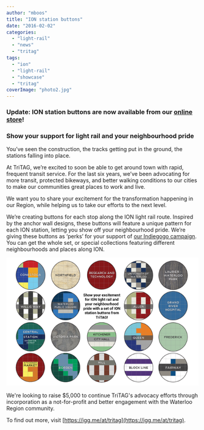 ```yaml
---
author: "mboos"
title: "ION station buttons"
date: "2016-02-02"
categories: 
  - "light-rail"
  - "news"
  - "tritag"
tags: 
  - "ion"
  - "light-rail"
  - "showcase"
  - "tritag"
coverImage: "photo2.jpg"
---
```


### Update: ION station buttons are now available from our [online store](https://store.tritag.ca)!

### Show your support for light rail and your neighbourhood pride

You’ve seen the construction, the tracks getting put in the ground, the stations falling into place.

At TriTAG, we’re excited to soon be able to get around town with rapid, frequent transit service. For the last six years, we’ve been advocating for more transit, protected bikeways, and better walking conditions to our cities to make our communities great places to work and live.

We want you to share your excitement for the transformation happening in our Region, while helping us to take our efforts to the next level.

We’re creating buttons for each stop along the ION light rail route. Inspired by the anchor wall designs, these buttons will feature a unique pattern for each ION station, letting you show off your neighbourhood pride. We’re giving these buttons as ‘perks’ for your support of [our Indiegogo campaign](https://igg.me/at/tritag). You can get the whole set, or special collections featuring different neighbourhoods and places along ION.

[![ION station buttons](/images/igg-pitch21.png)](https://igg.me/at/tritag)

We're looking to raise $5,000 to continue TriTAG's advocacy efforts through incorporation as a not-for-profit and better engagement with the Waterloo Region community.

To find out more, visit [https://igg.me/at/tritag](https://igg.me/at/tritag).
